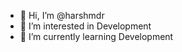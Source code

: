- 👋 Hi, I’m @harshmdr
- 👀 I’m interested in Development
- 🌱 I’m currently learning Development


<!---
harshmdr/harshmdr is a ✨ special ✨ repository because its `README.md` (this file) appears on your GitHub profile.
You can click the Preview link to take a look at your changes.
--->
